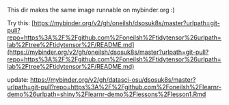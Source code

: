 This dir makes the same image runnable on mybinder.org :)

Try this: [https://mybinder.org/v2/gh/oneilsh/dsosuk8s/master?urlpath=git-pull?repo=https%3A%2F%2Fgithub.com%2Foneilsh%2Ftidytensor%26urlpath=lab%2Ftree%2Ftidytensor%2F/README.md](https://mybinder.org/v2/gh/oneilsh/dsosuk8s/master?urlpath=git-pull?repo=https%3A%2F%2Fgithub.com%2Foneilsh%2Ftidytensor%26urlpath=lab%2Ftree%2Ftidytensor%2F/README.md)

update: https://mybinder.org/v2/gh/datasci-osu/dsosuk8s/master?urlpath=git-pull?repo=https%3A%2F%2Fgithub.com%2Foneilsh%2Flearnr-demo%26urlpath=shiny%2Flearnr-demo%2Flessons%2Flesson1.Rmd
